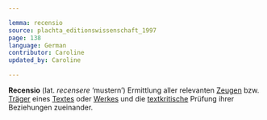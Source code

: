 ```yaml
---

lemma: recensio
source: plachta_editionswissenschaft_1997
page: 138
language: German
contributor: Caroline
updated_by: Caroline

---
```


**Recensio** (lat. _recensere_ ‘mustern’) Ermittlung aller relevanten [Zeugen](witness.html) bzw. [Träger](textCarrier.html) eines [Textes](text.html) oder [Werkes](work.html) und die [textkritische](textualCriticism.html) Prüfung ihrer Beziehungen zueinander.
